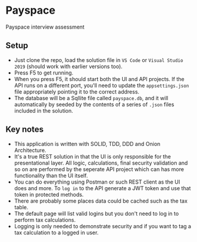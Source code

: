 # Payspace
Payspace interview assessment

## Setup
- Just clone the repo, load the solution file in `VS Code` or `Visual Studio 2019` (should work with earlier versions too).
- Press F5 to get running.
- When you press F5, it should start both the UI and API projects. If the API runs on a different port, you'll need to update the `appsettings.json` file appropriately pointing it to the correct address.
- The database will be a Sqllite file called `payspace.db`, and it will automatically by seeded by the contents of a series of `.json` files included in the solution.

## Key notes
- This application is written with SOLID, TDD, DDD and Onion Architecture. 
- It's a true REST solution in that the UI is only responsible for the presentational layer. All logic, calculations, final security validation and so on are performed by the seperate API project which can has more functionality than the UI itself.
- You can do everything using Postman or such REST client as the UI does and more. To `log in` to the API generate a JWT token and use that token in protected methods.
- There are probably some places data could be cached such as the tax table.
- The default page will list valid logins but you don't need to log in to perform tax calculations. 
- Logging is only needed to demonstrate security and if you want to tag a tax calculation to a logged in user.


